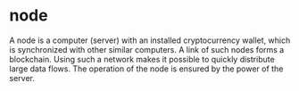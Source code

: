 # node
A node is a computer (server) with an installed cryptocurrency wallet, which is synchronized with other similar computers. A link of such nodes forms a blockchain. Using such a network makes it possible to quickly distribute large data flows. The operation of the node is ensured by the power of the server.

